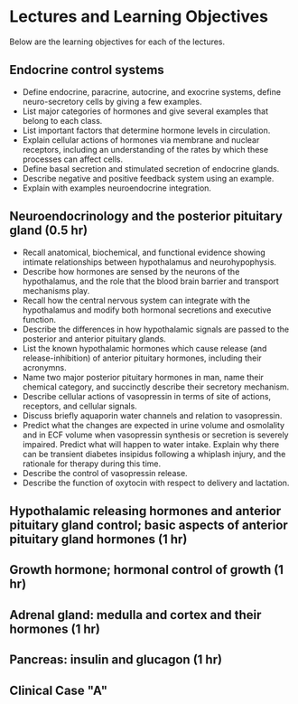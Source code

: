 # Lectures and Learning Objectives

Below are the learning objectives for each of the lectures.

## Endocrine control systems

* Define endocrine, paracrine, autocrine, and exocrine systems, define neuro-secretory cells by giving a few examples.
* List major categories of hormones and give several examples that belong to each class.
* List important factors that determine hormone levels in circulation.
* Explain cellular actions of hormones via membrane and nuclear receptors, including an understanding of the rates by which these processes can affect cells.
* Define basal secretion and stimulated secretion of endocrine glands.
* Describe negative and positive feedback system using an example.
* Explain with examples neuroendocrine integration.

## Neuroendocrinology and the posterior pituitary gland (0.5 hr)

* Recall anatomical, biochemical, and functional evidence showing intimate relationships between hypothalamus and neurohypophysis.
* Describe how hormones are sensed by the neurons of the hypothalamus, and the role that the blood brain barrier and transport mechanisms play.
* Recall how the central nervous system can integrate with the hypothalamus and modify both hormonal secretions and executive function.
* Describe the differences in how hypothalamic signals are passed to the posterior and anterior pituitary glands.
* List the known hypothalamic hormones which cause release (and release-inhibition) of anterior pituitary hormones, including their acronymns. 
* Name two major posterior pituitary hormones in man, name their chemical category, and succinctly describe their secretory mechanism.
* Describe cellular actions of vasopressin in terms of site of actions, receptors, and cellular signals.
* Discuss briefly aquaporin water channels and relation to vasopressin. 
* Predict what the changes are expected in urine volume and osmolality and in ECF volume when vasopressin synthesis or secretion is severely impaired. Predict what will happen to water intake. Explain why there can be transient diabetes insipidus following a whiplash injury, and the rationale for therapy during this time. 
* Describe the control of vasopressin release.
* Describe the function of oxytocin with respect to delivery and lactation.

## Hypothalamic releasing hormones and anterior pituitary gland control; basic aspects of anterior pituitary gland hormones (1 hr)

##  Growth hormone; hormonal control of growth (1 hr)

## Adrenal gland: medulla and cortex and their hormones (1 hr)

## Pancreas: insulin and glucagon  (1 hr)
## Clinical Case "A"
